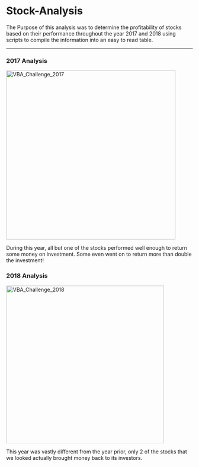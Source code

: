 # Stock-Analysis
The Purpose of this analysis was to determine the profitability of stocks based on their performance throughout the year 2017 and 2018 using scripts to compile the information into an easy to read table.

---
### 2017 Analysis
<img width="457" alt="VBA_Challenge_2017" src="https://user-images.githubusercontent.com/71742174/95704942-1a9a4b80-0c18-11eb-9b55-5325d70f84ef.png">

During this year, all but one of the stocks performed well enough to return some money on investment. Some even went on to return more than double the investment!
### 2018 Analysis
<img width="426" alt="VBA_Challenge_2018" src="https://user-images.githubusercontent.com/71742174/95704954-22f28680-0c18-11eb-92ff-65c628d8b8b0.png">

This year was vastly different from the year prior, only 2 of the stocks that we looked actually brought money back to its investors.
